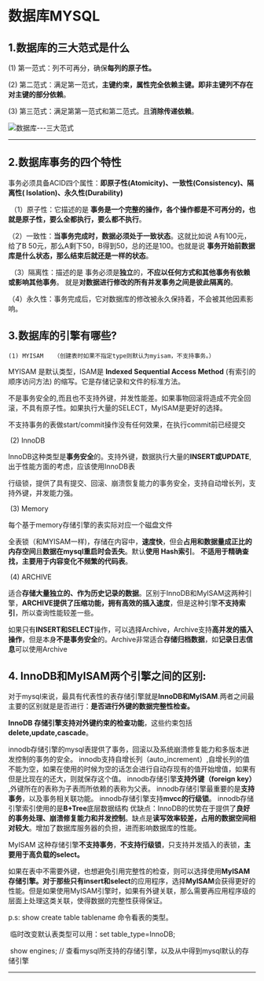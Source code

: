# 											数据库MYSQL 



## 	1.数据库的三大范式是什么

(1) 第一范式：列不可再分，确保**每列的原子性。**

(2) 第二范式：满足第一范式，**主键约束，属性完全依赖主键。即非主键列不存在对主键的部分依赖**。

(3) 第三范式：满足第第一范式和第二范式。且**消除传递依赖**。



![数据库---三大范式](C:\Users\吴文钦\Desktop\面试学习\数据库---三大范式.png)





------





## 2.数据库事务的四个特性

事务必须具备ACID四个属性：**即原子性(Atomicity)、一致性(Consistency)、隔离性( Isolation)、永久性(Durability)**

​		（1）原子性：它描述的是  **事务是一个完整的操作，各个操作都是不可再分的，也就是原子性，要么全都执行，要么都不执行**。

​		（2）一致性：**当事务完成时，数据必须处于一致状态**。这就比如说 A有100元，给了B 50元，那么A剩下50，B得到50，总的还是100。也就是说  **事务开始前数据库是什么状态，那么结束后就还是一样的状态**。

​		（3）隔离性：描述的是  事务必须是**独立**的，**不应以任何方式和其他事务有依赖或影响其他事务**。  就是**对数据进行修改的所有并发事务之间是彼此隔离的**。

​		（4）永久性：事务完成后，它对数据库的修改被永久保持着，不会被其他因素影响。





## 3.数据库的引擎有哪些? 

 	(1) MYISAM   （创建表时如果不指定type则默认为myisam，不支持事务。）

MYISAM 是默认类型，ISAM是 **Indexed Sequential Access Method** (有索引的顺序访问方法) 的缩写。它是存储记录和文件的标准方法。

​	不是事务安全的,而且也不支持外键，并发性能差。如果事物回滚将造成不完全回滚，不具有原子性。如果执行大量的SELECT，MyISAM是更好的选择。

不支持事务的表做start/commit操作没有任何效果，在执行commit前已经提交



​	(2) InnoDB

InnoDB这种类型是**事务安全**的。支持外键，数据执行大量的**INSERT或UPDATE**,出于性能方面的考虑，应该使用InnoDB表

行级锁，提供了具有提交、回滚、崩溃恢复能力的事务安全，支持自动增长列，支持外键，并发能力强。



​	(3) Memory

每个基于memory存储引擎的表实际对应一个磁盘文件

全表锁（和MYISAM一样)，存储在内容中，**速度快**，但会**占用和数据量成正比的内存空间**且**数据在mysql重启时会丢失**。默认**使用 Hash索引**。 **不适用于精确查找，主要用于内容变化不频繁的代码表**。



​	(4) ARCHIVE

适合**存储大量独立的、作为历史记录的数据**。区别于InnoDB和MyISAM这两种引擎，**ARCHIVE提供了压缩功能，拥有高效的插入速度**，但是这种引擎**不支持索引**，所以查询性能较差一些。

如果只有**INSERT和SELECT**操作，可以选择Archive，Archive支持**高并发的插入操作**，但是本身**不是事务安全**的。Archive非常适合**存储归档数据**，如**记录日志信息**可以使用Archive





## 4. InnoDB和MyISAM两个引擎之间的区别:

对于mysql来说，最具有代表性的表存储引擎就是**InnoDB和MyISAM**.两者之间最主要的区别就是是否进行：**是否进行外键的数据完整性检查。**

**InnoDB 存储引擎支持对外键约束的检查功能**，这些约束包括 **delete,update,cascade**。

innodb存储引擎的mysql表提供了事务，回滚以及系统崩溃修复能力和多版本迸发控制的事务的安全。
innodb支持自增长列（auto_increment）,自增长列的值不能为空，如果在使用的时候为空的话怎会进行自动存现有的值开始增值，如果有但是比现在的还大，则就保存这个值。
innodb存储引擎**支持外键（foreign key）** ,外键所在的表称为子表而所依赖的表称为父表。
innodb存储引擎最重要的是**支持事务**，以及事务相关联功能。
innodb存储引擎支持**mvcc的行级锁**。
innodb存储引擎索引使用的是**B+Tree**底层数据结构
优缺点：InnoDB的优势在于提供了**良好的事务处理、崩溃修复能力和并发控制**。缺点是**读写效率较差，占用的数据空间相对较大**。增加了数据库服务器的负担，进而影响数据库的性能。

 

MyISAM 这种存储引擎**不支持事务**，**不支持行级锁**，只支持并发插入的表锁，**主要用于高负载的select。**

如果在表中不需要外键，也想避免引用完整性的检查，则可以选择使用**MyISAM存储引擎。**对于那些**只有insert和select**的应用程序，选择**MyISAM**会获得更好的性能。但是如果使用MyISAM引擎时，如果有外键关联，那么需要再应用程序级的层面上处理这类关联，使得数据的完整性获得保证。




p.s:    show create table tablename  命令看表的类型。

​		临时改变默认表类型可以用：set table_type=InnoDB;

​		show engines; // 查看mysql所支持的存储引擎，以及从中得到mysql默认的存储引擎

------

































































































